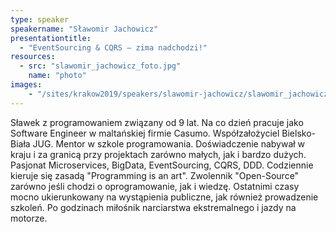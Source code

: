```yaml
---
type: speaker
speakername: "Sławomir Jachowicz"
presentationtitle:
  - "EventSourcing & CQRS – zima nadchodzi!"
resources:
  - src: "slawomir_jachowicz_foto.jpg"
    name: "photo"
images:
    - "/sites/krakow2019/speakers/slawomir-jachowicz/slawomir_jachowicz_foto.jpg"
---
```

Sławek z programowaniem związany od 9 lat. Na co dzień pracuje jako Software Engineer w maltańskiej firmie Casumo. Współzałożyciel Bielsko-Biała JUG. Mentor w szkole programowania. Doświadczenie nabywał w kraju i za granicą przy projektach zarówno małych, jak i bardzo dużych. Pasjonat Microservices, BigData, EventSourcing, CQRS, DDD. Codziennie kieruje się zasadą "Programming is an art". Zwolennik "Open-Source" zarówno jeśli chodzi o oprogramowanie, jak i wiedzę. Ostatnimi czasy mocno ukierunkowany na wystąpienia publiczne, jak również prowadzenie szkoleń. Po godzinach miłośnik narciarstwa ekstremalnego i jazdy na motorze.

